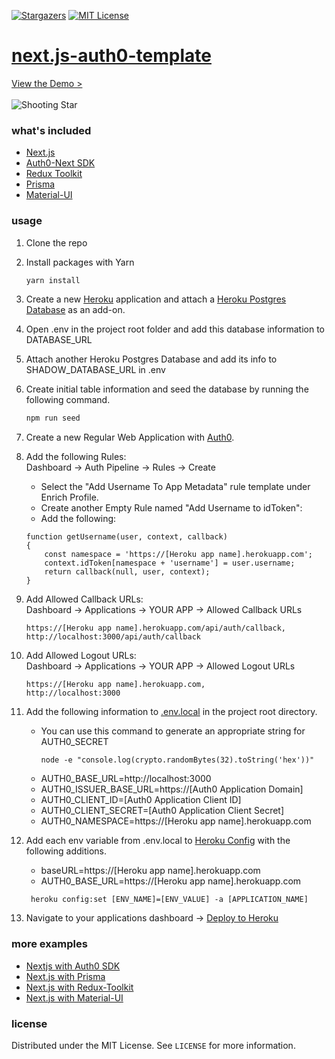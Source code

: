 [![Stargazers][stars-shield]][stars-url]
[![MIT License][license-shield]][license-url]

<!-- TITLE -->
# [next.js-auth0-template](https://nextjs-auth0-template.herokuapp.com) 
[View the Demo >](https://nextjs-auth0-template.herokuapp.com)\
<br>
![Shooting Star](./public/favicon.ico?raw=true "Title")

<!-- LIBRARIES -->
### what's included
* [Next.js](https://nextjs.org/docs/getting-started)
* [Auth0-Next SDK](https://github.com/auth0/nextjs-auth0)
* [Redux Toolkit](https://redux-toolkit.js.org/introduction/getting-started)
* [Prisma](https://www.prisma.io/docs/)
* [Material-UI](https://material-ui.com/getting-started/learn/)

<!-- USAGE -->
### usage
1. Clone the repo

1. Install packages with Yarn
   ```sh
   yarn install
   ```

1. Create a new [Heroku](https://www.heroku.com) application and attach a [Heroku Postgres Database](https://elements.heroku.com/addons/heroku-postgresql) as an add-on.

1. Open .env in the project root folder and add this database information to DATABASE_URL

1. Attach another Heroku Postgres Database and add its info to SHADOW_DATABASE_URL in .env

1. Create initial table information and seed the database by running the following command.
   ```sh
   npm run seed
   ```

1. Create a new Regular Web Application with [Auth0](https://auth0.com).

1. Add the following Rules: 
   <br />
   Dashboard -> Auth Pipeline -> Rules -> Create
   * Select the "Add Username To App Metadata" rule template under Enrich Profile.
   * Create another Empty Rule named "Add Username to idToken":
   * Add the following:
   ```shell
   function getUsername(user, context, callback) 
   {
       const namespace = 'https://[Heroku app name].herokuapp.com';
       context.idToken[namespace + 'username'] = user.username;
       return callback(null, user, context);
   }
   ```

1. Add Allowed Callback URLs:
   <br />
   Dashboard -> Applications -> YOUR APP -> Allowed Callback URLs
   ```shell
   https://[Heroku app name].herokuapp.com/api/auth/callback, 
   http://localhost:3000/api/auth/callback
   ```

1. Add Allowed Logout URLs:
   <br />
   Dashboard -> Applications -> YOUR APP -> Allowed Logout URLs
   ```shell
   https://[Heroku app name].herokuapp.com, 
   http://localhost:3000
   ```
   
1. Add the following information to [.env.local](https://nextjs.org/docs/basic-features/environment-variables)
    in the project root directory.
    * You can use this command to generate an appropriate string for AUTH0_SECRET 
      ```shell
      node -e "console.log(crypto.randomBytes(32).toString('hex'))"
      ```  
    * AUTH0_BASE_URL=http://localhost:3000
    * AUTH0_ISSUER_BASE_URL=https://[Auth0 Application Domain]
    * AUTH0_CLIENT_ID=[Auth0 Application Client ID]
    * AUTH0_CLIENT_SECRET=[Auth0 Application Client Secret]
    * AUTH0_NAMESPACE=https://[Heroku app name].herokuapp.com


1. Add each env variable from .env.local to [Heroku Config](https://devcenter.heroku.com/articles/config-vars) with the following additions.
    * baseURL=https://[Heroku app name].herokuapp.com
    * AUTH0_BASE_URL=https://[Heroku app name].herokuapp.com
   ```shell
    heroku config:set [ENV_NAME]=[ENV_VALUE] -a [APPLICATION_NAME]
    ```

1. Navigate to your applications dashboard -> [Deploy to Heroku](https://devcenter.heroku.com/articles/github-integration)

<!-- EXAMPLES -->
### more examples
* [Nextjs with Auth0 SDK](https://github.com/auth0/nextjs-auth0/blob/main/EXAMPLES.md)
* [Next.js with Prisma](https://github.com/prisma/prisma-examples/tree/latest/javascript/rest-nextjs)
* [Next.js with Redux-Toolkit](https://github.com/vercel/next.js/tree/canary/examples/with-redux-toolkit)
* [Next.js with Material-UI](https://github.com/vercel/next.js/tree/canary/examples/with-material-ui)

<!-- LICENSE -->
### license
Distributed under the MIT License. See `LICENSE` for more information.


<!-- MARKDOWN LINKS & IMAGES -->
<!-- https://www.markdownguide.org/basic-syntax/#reference-style-links -->
[stars-shield]: https://img.shields.io/github/stars/rosealexander/mui-redux-next-template.svg?style=for-the-badge
[stars-url]: https://github.com/rosealexander/mui-redux-next-template/stargazers
[license-shield]: https://img.shields.io/github/license/rosealexander/mui-redux-next-template.svg?style=for-the-badge
[license-url]: https://github.com/rosealexander/mui-redux-next-template/blob/master/LICENSE
